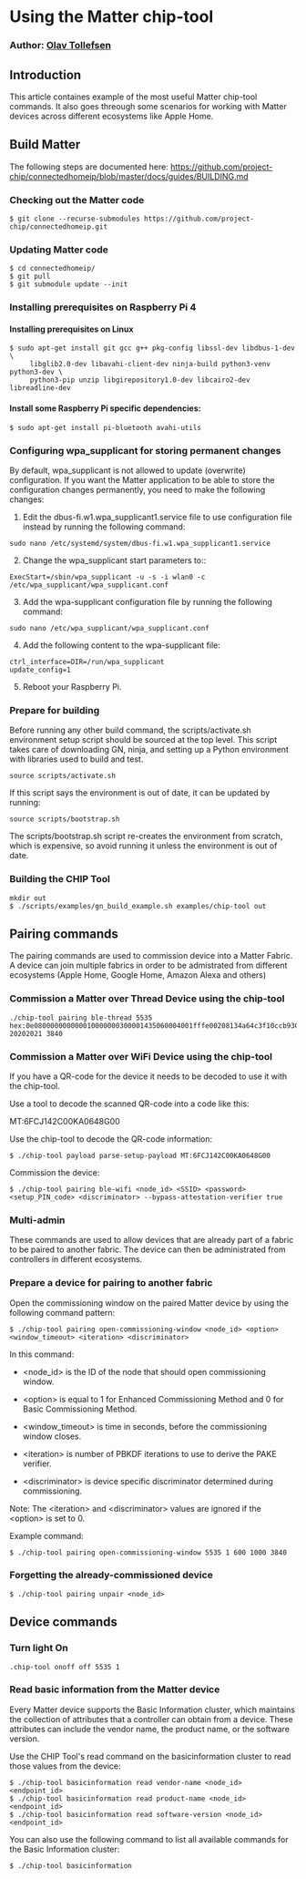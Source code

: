 # Using the Matter chip-tool
### Author: [Olav Tollefsen](https://www.linkedin.com/in/olavtollefsen/)

## Introduction

This article containes example of the most useful Matter chip-tool commands. It also goes threough some scenarios for working
with Matter devices across different ecosystems like Apple Home.

## Build Matter

The following steps are documented here: https://github.com/project-chip/connectedhomeip/blob/master/docs/guides/BUILDING.md

### Checking out the Matter code

```
$ git clone --recurse-submodules https://github.com/project-chip/connectedhomeip.git
```

### Updating Matter code

```
$ cd connectedhomeip/
$ git pull
$ git submodule update --init

```

### Installing prerequisites on Raspberry Pi 4

#### Installing prerequisites on Linux

```
$ sudo apt-get install git gcc g++ pkg-config libssl-dev libdbus-1-dev \
     libglib2.0-dev libavahi-client-dev ninja-build python3-venv python3-dev \
     python3-pip unzip libgirepository1.0-dev libcairo2-dev libreadline-dev
```

#### Install some Raspberry Pi specific dependencies:

```
$ sudo apt-get install pi-bluetooth avahi-utils
```

### Configuring wpa_supplicant for storing permanent changes

By default, wpa_supplicant is not allowed to update (overwrite) configuration. If you want the Matter application to be able to store the configuration changes permanently, you need to make the following changes:

1. Edit the dbus-fi.w1.wpa_supplicant1.service file to use configuration file instead by running the following command:

```
sudo nano /etc/systemd/system/dbus-fi.w1.wpa_supplicant1.service
```

2. Change the wpa_supplicant start parameters to::

```
ExecStart=/sbin/wpa_supplicant -u -s -i wlan0 -c /etc/wpa_supplicant/wpa_supplicant.conf
```

3. Add the wpa-supplicant configuration file by running the following command:

```
sudo nano /etc/wpa_supplicant/wpa_supplicant.conf
```

4. Add the following content to the wpa-supplicant file:

```
ctrl_interface=DIR=/run/wpa_supplicant
update_config=1
```

5. Reboot your Raspberry Pi.

### Prepare for building

Before running any other build command, the scripts/activate.sh environment setup script should be sourced at the top level. This script takes care of downloading GN, ninja, and setting up a Python environment with libraries used to build and test.

```
source scripts/activate.sh
```

If this script says the environment is out of date, it can be updated by running:

```
source scripts/bootstrap.sh
```

The scripts/bootstrap.sh script re-creates the environment from scratch, which is expensive, so avoid running it unless the environment is out of date.

### Building the CHIP Tool

```
mkdir out
$ ./scripts/examples/gn_build_example.sh examples/chip-tool out
```

## Pairing commands

The pairing commands are used to commission device into a Matter Fabric. A device can join multiple fabrics in order
to be admistrated from different ecosystems (Apple Home, Google Home, Amazon Alexa and others)

### Commission a Matter over Thread Device using the chip-tool

```
./chip-tool pairing ble-thread 5535 hex:0e080000000000010000000300001435060004001fffe00208134a64c3f10ccb930708fd25da7f3d5c8ff2051019347339f0b597887b0f6b5f1bed98d3030f4f70656e5468726561642d353032310102502104105ebd52c120a93892c7ab2a42dc6fe8d40c0402a0f7f8 20202021 3840
```

### Commission a Matter over WiFi Device using the chip-tool

If you have a QR-code for the device it needs to be decoded to use it with the chip-tool.

Use a tool to decode the scanned QR-code into a code like this:

MT:6FCJ142C00KA0648G00

Use the chip-tool to decode the QR-code information:

```
$ ./chip-tool payload parse-setup-payload MT:6FCJ142C00KA0648G00
```

Commission the device:

```
$ ./chip-tool pairing ble-wifi <node_id> <SSID> <password> <setup_PIN_code> <discriminator> --bypass-attestation-verifier true
```

### Multi-admin

These commands are used to allow devices that are already part of a fabric to be paired to another fabric. The device can then be administrated from controllers in different ecosystems.

### Prepare a device for pairing to another fabric

Open the commissioning window on the paired Matter device by using the following command pattern:

```
$ ./chip-tool pairing open-commissioning-window <node_id> <option> <window_timeout> <iteration> <discriminator>
```

In this command:

- \<node_id\> is the ID of the node that should open commissioning window.

- \<option\> is equal to 1 for Enhanced Commissioning Method and 0 for Basic Commissioning Method.

- \<window_timeout\> is time in seconds, before the commissioning window closes.

- \<iteration\> is number of PBKDF iterations to use to derive the PAKE verifier.

- \<discriminator\> is device specific discriminator determined during commissioning.

Note: The \<iteration\> and \<discriminator\> values are ignored if the \<option\> is set to 0.

Example command:

```
$ ./chip-tool pairing open-commissioning-window 5535 1 600 1000 3840
```

### Forgetting the already-commissioned device

```
$ ./chip-tool pairing unpair <node_id>
```

## Device commands

### Turn light On

```
.chip-tool onoff off 5535 1
```

### Read basic information from the Matter device

Every Matter device supports the Basic Information cluster, which maintains the collection of attributes that a controller can obtain from a device. These attributes can include the vendor name, the product name, or the software version.

Use the CHIP Tool's read command on the basicinformation cluster to read those values from the device:

```
$ ./chip-tool basicinformation read vendor-name <node_id> <endpoint_id>
$ ./chip-tool basicinformation read product-name <node_id> <endpoint_id>
$ ./chip-tool basicinformation read software-version <node_id> <endpoint_id>
```

You can also use the following command to list all available commands for the Basic Information cluster:

```
$ ./chip-tool basicinformation
```

